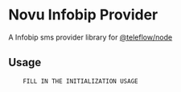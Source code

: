 # Novu Infobip Provider

A Infobip sms provider library for [@teleflow/node](https://github.com/novuhq/novu)

## Usage

```javascript
    FILL IN THE INITIALIZATION USAGE
```

